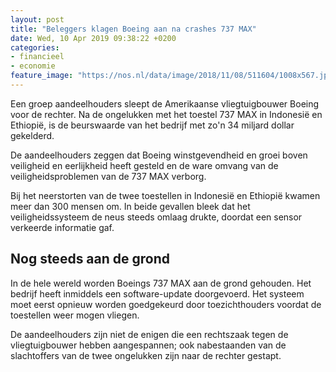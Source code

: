 ```yaml
---
layout: post
title: "Beleggers klagen Boeing aan na crashes 737 MAX"
date: Wed, 10 Apr 2019 09:38:22 +0200
categories: 
- financieel 
- economie 
feature_image: "https://nos.nl/data/image/2018/11/08/511604/1008x567.jpg"
---
```


<p>Een groep aandeelhouders sleept de Amerikaanse vliegtuigbouwer Boeing voor de rechter. Na de ongelukken met het toestel 737 MAX in Indonesië en Ethiopië, is de beurswaarde van het bedrijf met zo'n 34 miljard dollar gekelderd.</p>
<p>De aandeelhouders zeggen dat Boeing winstgevendheid en groei boven veiligheid en eerlijkheid heeft gesteld en de ware omvang van de veiligheidsproblemen van de 737 MAX verborg.</p>
<p>Bij het neerstorten van de twee toestellen in Indonesië en Ethiopië kwamen meer dan 300 mensen om. In beide gevallen bleek dat het veiligheidssysteem de neus steeds omlaag drukte, doordat een sensor verkeerde informatie gaf.</p>
<h2>Nog steeds aan de grond</h2>
<p>In de hele wereld worden Boeings 737 MAX aan de grond gehouden. Het bedrijf heeft inmiddels een software-update doorgevoerd. Het systeem moet eerst opnieuw worden goedgekeurd door toezichthouders voordat de toestellen weer mogen vliegen.</p>
<p>De aandeelhouders zijn niet de enigen die een rechtszaak tegen de vliegtuigbouwer hebben aangespannen; ook nabestaanden van de slachtoffers van de twee ongelukken zijn naar de rechter gestapt.</p>

